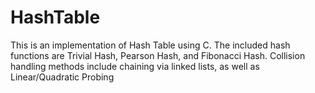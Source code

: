 # HashTable
This is an implementation of Hash Table using C. The included hash functions are Trivial Hash, Pearson Hash, and Fibonacci Hash. Collision handling methods include chaining via linked lists, as well as Linear/Quadratic Probing
